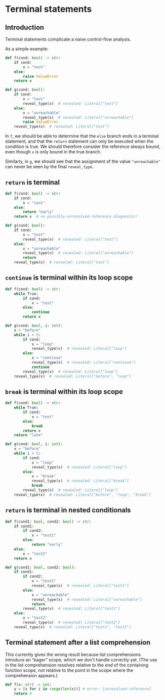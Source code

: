 # Terminal statements

## Introduction

Terminal statements complicate a naive control-flow analysis.

As a simple example:

```py
def f(cond: bool) -> str:
    if cond:
        x = "test"
    else:
        raise ValueError
    return x

def g(cond: bool):
    if cond:
        x = "test"
        reveal_type(x)  # revealed: Literal["test"]
    else:
        x = "unreachable"
        reveal_type(x)  # revealed: Literal["unreachable"]
        raise ValueError
    reveal_type(x)  # revealed: Literal["test"]
```

In `f`, we should be able to determine that the `else` branch ends in a terminal statement, and that
the `return` statement can only be executed when the condition is true. We should therefore consider
the reference always bound, even though `x` is only bound in the true branch.

Similarly, in `g`, we should see that the assignment of the value `"unreachable"` can never be seen
by the final `reveal_type`.

## `return` is terminal

```py
def f(cond: bool) -> str:
    if cond:
        x = "test"
    else:
        return "early"
    return x  # no possibly-unresolved-reference diagnostic!

def g(cond: bool):
    if cond:
        x = "test"
        reveal_type(x)  # revealed: Literal["test"]
    else:
        x = "unreachable"
        reveal_type(x)  # revealed: Literal["unreachable"]
        return
    reveal_type(x)  # revealed: Literal["test"]
```

## `continue` is terminal within its loop scope

```py
def f(cond: bool) -> str:
    while True:
        if cond:
            x = "test"
        else:
            continue
        return x

def g(cond: bool, i: int):
    x = "before"
    while i < 5:
        if cond:
            x = "loop"
            reveal_type(x)  # revealed: Literal["loop"]
        else:
            x = "continue"
            reveal_type(x)  # revealed: Literal["continue"]
            continue
        reveal_type(x)  # revealed: Literal["loop"]
    reveal_type(x)  # revealed: Literal["before", "loop"]
```

## `break` is terminal within its loop scope

```py
def f(cond: bool) -> str:
    while True:
        if cond:
            x = "test"
        else:
            break
        return x
    return "late"

def g(cond: bool, i: int):
    x = "before"
    while i < 5:
        if cond:
            x = "loop"
            reveal_type(x)  # revealed: Literal["loop"]
        else:
            x = "break"
            reveal_type(x)  # revealed: Literal["break"]
            break
        reveal_type(x)  # revealed: Literal["loop"]
    reveal_type(x)  # revealed: Literal["before", "loop", "break"]
```

## `return` is terminal in nested conditionals

```py
def f(cond1: bool, cond2: bool) -> str:
    if cond1:
        if cond2:
            x = "test1"
        else:
            return "early"
    else:
        x = "test2"
    return x

def g(cond1: bool, cond2: bool):
    if cond1:
        if cond2:
            x = "test1"
            reveal_type(x)  # revealed: Literal["test1"]
        else:
            x = "unreachable"
            reveal_type(x)  # revealed: Literal["unreachable"]
            return
        reveal_type(x)  # revealed: Literal["test1"]
    else:
        x = "test2"
        reveal_type(x)  # revealed: Literal["test2"]
    reveal_type(x)  # revealed: Literal["test1", "test2"]
```

## Terminal statement after a list comprehension

This currently gives the wrong result because list comprehensions introduce an “eager” scope, which
we don't handle correctly yet.  (The use in the list comprehension resolves relative to the _end_ of
the containing function scope, not relative to the point in the scope where the comprehension
appears.)

```py
def f(x: str) -> int:
    y = [x for i in range(len(x))] # error: [unresolved-reference]
    return 4
```
